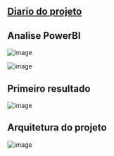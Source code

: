 ## [Diario do projeto](jornal.md)

## Analise PowerBI

![image](https://github.com/IgorNascAlves/projeto_ghanor/assets/26041581/227599fa-1ad2-4dbf-9ac1-e2d24abb54a4)

![image](https://github.com/IgorNascAlves/projeto_ghanor/assets/26041581/8893457d-370e-4f8d-9a60-2b93440f5544)


## Primeiro resultado

![image](https://github.com/IgorNascAlves/projeto_ghanor/assets/26041581/c96b0473-f59f-4170-92b2-f4d1e414ed97)

## Arquitetura do projeto

![image](https://github.com/IgorNascAlves/projeto_ghanor/assets/26041581/8c07aecb-718d-4c72-a941-62c59740c2a7)